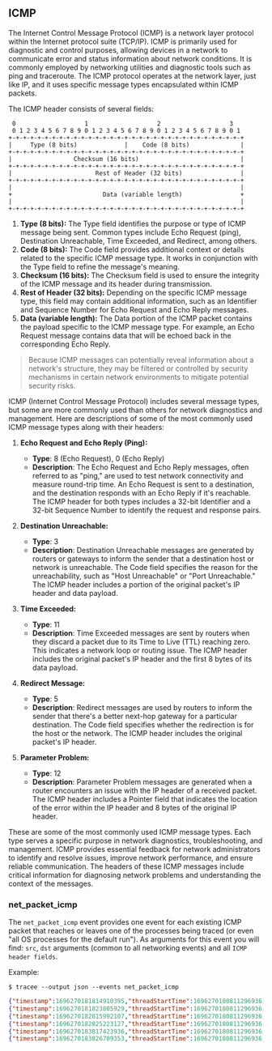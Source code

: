 ## ICMP

The Internet Control Message Protocol (ICMP) is a network layer protocol within
the Internet protocol suite (TCP/IP). ICMP is primarily used for diagnostic and
control purposes, allowing devices in a network to communicate error and status
information about network conditions. It is commonly employed by networking
utilities and diagnostic tools such as ping and traceroute. The ICMP protocol
operates at the network layer, just like IP, and it uses specific message types
encapsulated within ICMP packets.

The ICMP header consists of several fields:

```
 0                   1                   2                   3
 0 1 2 3 4 5 6 7 8 9 0 1 2 3 4 5 6 7 8 9 0 1 2 3 4 5 6 7 8 9 0 1
+-+-+-+-+-+-+-+-+-+-+-+-+-+-+-+-+-+-+-+-+-+-+-+-+-+-+-+-+-+-+-+-+
|     Type (8 bits)             |    Code (8 bits)              |
+-+-+-+-+-+-+-+-+-+-+-+-+-+-+-+-+-+-+-+-+-+-+-+-+-+-+-+-+-+-+-+-+
|                 Checksum (16 bits)                            |
+-+-+-+-+-+-+-+-+-+-+-+-+-+-+-+-+-+-+-+-+-+-+-+-+-+-+-+-+-+-+-+-+
|                       Rest of Header (32 bits)                |
+-+-+-+-+-+-+-+-+-+-+-+-+-+-+-+-+-+-+-+-+-+-+-+-+-+-+-+-+-+-+-+-+
|                                                               |
+                         Data (variable length)                +
|                                                               |
+-+-+-+-+-+-+-+-+-+-+-+-+-+-+-+-+-+-+-+-+-+-+-+-+-+-+-+-+-+-+-+-+
```

1. **Type (8 bits):** The Type field identifies the purpose or type of ICMP message being sent. Common types include Echo Request (ping), Destination Unreachable, Time Exceeded, and Redirect, among others.
2. **Code (8 bits):** The Code field provides additional context or details related to the specific ICMP message type. It works in conjunction with the Type field to refine the message's meaning.
3. **Checksum (16 bits):** The Checksum field is used to ensure the integrity of the ICMP message and its header during transmission.
4. **Rest of Header (32 bits):** Depending on the specific ICMP message type, this field may contain additional information, such as an Identifier and Sequence Number for Echo Request and Echo Reply messages.
5. **Data (variable length):** The Data portion of the ICMP packet contains the payload specific to the ICMP message type. For example, an Echo Request message contains data that will be echoed back in the corresponding Echo Reply.

> Because ICMP messages can potentially reveal information about a network's structure, they may be filtered or controlled by security mechanisms in certain network environments to mitigate potential security risks.

ICMP (Internet Control Message Protocol) includes several message types, but
some are more commonly used than others for network diagnostics and management.
Here are descriptions of some of the most commonly used ICMP message types along
with their headers:

1. **Echo Request and Echo Reply (Ping):**
    - **Type**: 8 (Echo Request), 0 (Echo Reply)
    - **Description**: The Echo Request and Echo Reply messages, often referred to as "ping," are used to test network connectivity and measure round-trip time. An Echo Request is sent to a destination, and the destination responds with an Echo Reply if it's reachable. The ICMP header for both types includes a 32-bit Identifier and a 32-bit Sequence Number to identify the request and response pairs.

2. **Destination Unreachable:**
    - **Type**: 3
    - **Description**: Destination Unreachable messages are generated by routers or gateways to inform the sender that a destination host or network is unreachable. The Code field specifies the reason for the unreachability, such as "Host Unreachable" or "Port Unreachable." The ICMP header includes a portion of the original packet's IP header and data payload.

3. **Time Exceeded:**
    - **Type**: 11
    - **Description**: Time Exceeded messages are sent by routers when they discard a packet due to its Time to Live (TTL) reaching zero. This indicates a network loop or routing issue. The ICMP header includes the original packet's IP header and the first 8 bytes of its data payload.

4. **Redirect Message:**
    - **Type**: 5
    - **Description**: Redirect messages are used by routers to inform the sender that there's a better next-hop gateway for a particular destination. The Code field specifies whether the redirection is for the host or the network. The ICMP header includes the original packet's IP header.

5. **Parameter Problem:**
    - **Type**: 12
    - **Description**: Parameter Problem messages are generated when a router encounters an issue with the IP header of a received packet. The ICMP header includes a Pointer field that indicates the location of the error within the IP header and 8 bytes of the original IP header.

These are some of the most commonly used ICMP message types. Each type serves a specific purpose in network diagnostics, troubleshooting, and management. ICMP provides essential feedback for network administrators to identify and resolve issues, improve network performance, and ensure reliable communication. The headers of these ICMP messages include critical information for diagnosing network problems and understanding the context of the messages.

### net_packet_icmp

The `net_packet_icmp` event provides one event for each existing ICMP packet
that reaches or leaves one of the processes being traced (or even "all OS
processes for the default run"). As arguments for this event you will find:
`src`, `dst` arguments (common to all networking events) and all `ICMP header
fields`.

Example:

```console
$ tracee --output json --events net_packet_icmp
```

```json
{"timestamp":1696270181814910395,"threadStartTime":1696270180811296936,"processorId":6,"processId":1094692,"cgroupId":5650,"threadId":1094692,"parentProcessId":1037836,"hostProcessId":1094692,"hostThreadId":1094692,"hostParentProcessId":1037836,"userId":1000,"mountNamespace":4026531841,"pidNamespace":4026531836,"processName":"ping","executable":{"path":""},"hostName":"rugged","containerId":"","container":{},"kubernetes":{},"eventId":"2004","eventName":"net_packet_icmp","matchedPolicies":[""],"argsNum":3,"returnValue":0,"syscall":"sendto","stackAddresses":[0],"contextFlags":{"containerStarted":false,"isCompat":false},"threadEntityId":4158935444,"processEntityId":4158935444,"parentEntityId":2142180145,"args":[{"name":"src","type":"const char*","value":"192.168.200.50"},{"name":"dst","type":"const char*","value":"8.8.8.8"},{"name":"proto_icmp","type":"trace.ProtoICMP","value":{"typeCode":"EchoRequest","checksum":38217,"id":6,"seq":2}}]}
{"timestamp":1696270181823805929,"threadStartTime":1696270180811296936,"processorId":6,"processId":1094692,"cgroupId":5650,"threadId":1094692,"parentProcessId":1037836,"hostProcessId":1094692,"hostThreadId":1094692,"hostParentProcessId":1037836,"userId":1000,"mountNamespace":4026531841,"pidNamespace":4026531836,"processName":"ping","executable":{"path":""},"hostName":"rugged","containerId":"","container":{},"kubernetes":{},"eventId":"2004","eventName":"net_packet_icmp","matchedPolicies":[""],"argsNum":3,"returnValue":0,"syscall":"","stackAddresses":[0],"contextFlags":{"containerStarted":false,"isCompat":false},"threadEntityId":4158935444,"processEntityId":4158935444,"parentEntityId":2142180145,"args":[{"name":"src","type":"const char*","value":"8.8.8.8"},{"name":"dst","type":"const char*","value":"192.168.200.50"},{"name":"proto_icmp","type":"trace.ProtoICMP","value":{"typeCode":"EchoReply","checksum":40265,"id":6,"seq":2}}]}
{"timestamp":1696270182815992107,"threadStartTime":1696270180811296936,"processorId":1,"processId":1094692,"cgroupId":5650,"threadId":1094692,"parentProcessId":1037836,"hostProcessId":1094692,"hostThreadId":1094692,"hostParentProcessId":1037836,"userId":1000,"mountNamespace":4026531841,"pidNamespace":4026531836,"processName":"ping","executable":{"path":""},"hostName":"rugged","containerId":"","container":{},"kubernetes":{},"eventId":"2004","eventName":"net_packet_icmp","matchedPolicies":[""],"argsNum":3,"returnValue":0,"syscall":"sendto","stackAddresses":[0],"contextFlags":{"containerStarted":false,"isCompat":false},"threadEntityId":4158935444,"processEntityId":4158935444,"parentEntityId":2142180145,"args":[{"name":"src","type":"const char*","value":"192.168.200.50"},{"name":"dst","type":"const char*","value":"8.8.8.8"},{"name":"proto_icmp","type":"trace.ProtoICMP","value":{"typeCode":"EchoRequest","checksum":17732,"id":6,"seq":3}}]}
{"timestamp":1696270182825223127,"threadStartTime":1696270180811296936,"processorId":6,"processId":1094692,"cgroupId":5650,"threadId":1094692,"parentProcessId":1037836,"hostProcessId":1094692,"hostThreadId":1094692,"hostParentProcessId":1037836,"userId":1000,"mountNamespace":4026531841,"pidNamespace":4026531836,"processName":"ping","executable":{"path":""},"hostName":"rugged","containerId":"","container":{},"kubernetes":{},"eventId":"2004","eventName":"net_packet_icmp","matchedPolicies":[""],"argsNum":3,"returnValue":0,"syscall":"","stackAddresses":[0],"contextFlags":{"containerStarted":false,"isCompat":false},"threadEntityId":4158935444,"processEntityId":4158935444,"parentEntityId":2142180145,"args":[{"name":"src","type":"const char*","value":"8.8.8.8"},{"name":"dst","type":"const char*","value":"192.168.200.50"},{"name":"proto_icmp","type":"trace.ProtoICMP","value":{"typeCode":"EchoReply","checksum":19780,"id":6,"seq":3}}]}
{"timestamp":1696270183817423936,"threadStartTime":1696270180811296936,"processorId":6,"processId":1094692,"cgroupId":5650,"threadId":1094692,"parentProcessId":1037836,"hostProcessId":1094692,"hostThreadId":1094692,"hostParentProcessId":1037836,"userId":1000,"mountNamespace":4026531841,"pidNamespace":4026531836,"processName":"ping","executable":{"path":""},"hostName":"rugged","containerId":"","container":{},"kubernetes":{},"eventId":"2004","eventName":"net_packet_icmp","matchedPolicies":[""],"argsNum":3,"returnValue":0,"syscall":"sendto","stackAddresses":[0],"contextFlags":{"containerStarted":false,"isCompat":false},"threadEntityId":4158935444,"processEntityId":4158935444,"parentEntityId":2142180145,"args":[{"name":"src","type":"const char*","value":"192.168.200.50"},{"name":"dst","type":"const char*","value":"8.8.8.8"},{"name":"proto_icmp","type":"trace.ProtoICMP","value":{"typeCode":"EchoRequest","checksum":62525,"id":6,"seq":4}}]}
{"timestamp":1696270183826709353,"threadStartTime":1696270180811296936,"processorId":6,"processId":1094692,"cgroupId":5650,"threadId":1094692,"parentProcessId":1037836,"hostProcessId":1094692,"hostThreadId":1094692,"hostParentProcessId":1037836,"userId":1000,"mountNamespace":4026531841,"pidNamespace":4026531836,"processName":"ping","executable":{"path":""},"hostName":"rugged","containerId":"","container":{},"kubernetes":{},"eventId":"2004","eventName":"net_packet_icmp","matchedPolicies":[""],"argsNum":3,"returnValue":0,"syscall":"","stackAddresses":[0],"contextFlags":{"containerStarted":false,"isCompat":false},"threadEntityId":4158935444,"processEntityId":4158935444,"parentEntityId":2142180145,"args":[{"name":"src","type":"const char*","value":"8.8.8.8"},{"name":"dst","type":"const char*","value":"192.168.200.50"},{"name":"proto_icmp","type":"trace.ProtoICMP","value":{"typeCode":"EchoReply","checksum":64573,"id":6,"seq":4}}]}
```
